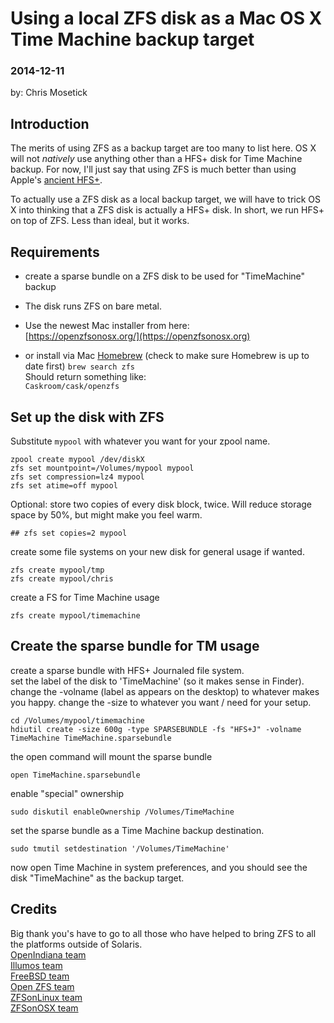 # Using a local ZFS disk as a Mac OS X Time Machine backup target
### 2014-12-11
by: Chris Mosetick

## Introduction
The merits of using ZFS as a backup target are too many to list here.
OS X will not _natively_ use anything other than a HFS+ disk for Time Machine backup.
For now, I'll just say that using ZFS is much better than using Apple's [ancient HFS+](http://blog.barthe.ph/2014/06/10/hfs-plus-bit-rot/).

To actually use a ZFS disk as a local backup target, we will have to trick OS X into thinking that a ZFS disk is actually a HFS+ disk. In short, we run HFS+ on top of ZFS. Less than ideal, but it works.


## Requirements
- create a sparse bundle on a ZFS disk to be used for "TimeMachine" backup

- The disk runs ZFS on bare metal.  
- Use the newest Mac installer from here:  
[https://openzfsonosx.org/](https://openzfsonosx.org)

- or install via Mac [Homebrew](http://brew.sh) (check to make sure Homebrew is up to date first)
`brew search zfs`  
Should return something like:  
`Caskroom/cask/openzfs`


## Set up the disk with ZFS

Substitute `mypool` with whatever you want for your zpool name.
```
zpool create mypool /dev/diskX
zfs set mountpoint=/Volumes/mypool mypool
zfs set compression=lz4 mypool
zfs set atime=off mypool
```
Optional: store two copies of every disk block, twice. Will reduce storage space by 50%, but might make you feel warm.
```
## zfs set copies=2 mypool
```
create some file systems on your new disk for general usage if wanted.
```
zfs create mypool/tmp
zfs create mypool/chris
```
create a FS for Time Machine usage
```
zfs create mypool/timemachine
```

## Create the sparse bundle for TM usage

create a sparse bundle with HFS+ Journaled file system.  
set the label of the disk to 'TimeMachine' (so it makes sense in Finder).  
change the -volname (label as appears on the desktop) to whatever makes you happy.
change the -size to whatever you want / need for your setup.
```
cd /Volumes/mypool/timemachine
hdiutil create -size 600g -type SPARSEBUNDLE -fs "HFS+J" -volname TimeMachine TimeMachine.sparsebundle
```

the open command will mount the sparse bundle
```
open TimeMachine.sparsebundle
```
enable "special" ownership
```
sudo diskutil enableOwnership /Volumes/TimeMachine
```
set the sparse bundle as a Time Machine backup destination.
```
sudo tmutil setdestination '/Volumes/TimeMachine'
```
now open Time Machine in system preferences, and you should see the disk "TimeMachine" as the backup target.

## Credits
Big thank you's have to go to all those who have helped to bring ZFS to all the platforms outside of Solaris.  
[OpenIndiana team](http://wiki.openindiana.org/oi/OpenIndiana+Wiki+Home)  
[Illumos team](http://wiki.illumos.org/display/illumos/About+illumos)  
[FreeBSD team](http://freebsd.org)  
[Open ZFS team](http://www.open-zfs.org/wiki/Main_Page)  
[ZFSonLinux team](http://zfsonlinux.com)  
[ZFSonOSX team](https://github.com/openzfsonosx/zfs/graphs/contributors)
